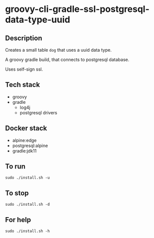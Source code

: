 # groovy-cli-gradle-ssl-postgresql-data-type-uuid

## Description
Creates a small table `dog` that uses
a uuid data type.

A groovy gradle build, that connects to postgresql database.

Uses self-sign ssl.

## Tech stack
- groovy
- gradle
  - log4j
  - postgresql drivers

## Docker stack
- alpine:edge
- postgresql:alpine
- gradle:jdk11

## To run
`sudo ./install.sh -u`

## To stop
`sudo ./install.sh -d`

## For help
`sudo ./install.sh -h`
